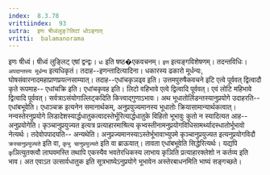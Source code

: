 ```yaml
---
index:  8.3.78
vrittiindex:  93
sutra:  इणः षीध्वंलुङ्?लिटां धोऽङ्गात्
vritti:  balamanorama 
---
```


इणः षीध्वं। षीध्वं लुङ्लिट् एषां द्वन्द्वः। `धः` इति षष्ठ�एकवचनम्। `इण` इत्यङ्गविशेषणम्। तदन्तविधिः। `अपदान्तस्य मूर्धन्य` इत्यधिकृतं। तदाह--इणन्तादित्यादिना। धकारस्य ढकारो मूर्धन्यः, घोषसंवारनादमहाप्राणप्रयत्नसाम्यात्। तदाह--एधांचकृञढ्व इति। उत्तमपुरुषैकवचने इटि एत्वे पूर्ववत् द्वित्वादौ कृते रूपमाह-- एधांचक्रि इति। एधांचकृवह इति। लिटो वहिभावे एत्वे द्वित्वादि पूर्ववत्। एवं लोटि महिभावे द्वित्वादि पूर्ववत्। सर्वत्राऽसंयोगाल्लिट्कदिति कित्त्वाद्गुणाऽभावः। अथ भूधातोर्लिडन्तस्यानुप्रयोगे उदाहरति-- एधांबभूवेति। एधाञ्चक्र इत्यनेन समानार्थकम्, अनुप्रयुज्यमानस्य भूधातोः क्रियासामान्यार्थकत्वात्। नन्वस्तेरनुप्रयोगे लिडादेशस्यार्द्धधातुकत्वादस्तेर्भूरित्यार्द्धधातुके विहितो भूभावुः कुतो न स्यादित्यत आह--अनुप्रयोगेति। कृञ्चानुप्रयुज्यत इत्यत्र प्रत्याहारमाश्रित्य कृभ्वस्तीनामनुप्रयोगविधिसामर्थ्यादस्धातोर्भूभावो नेत्यर्थः। तदेवोपपादयति-- अन्यथेति। अनुप्रज्यमानस्याऽस्तेर्भूभावाभ्युपमे कृञ्चानुप्रयुज्यत इत्यनुप्रयोगविदौ `क्रस्चानुप्रयुज्यते` इति वा, `कृभु चानुप्रयुज्यते` इति वा ब्राऊयात्। तावता एधांबभूवेति सिद्धेरित्यर्थः। यद्यपि `कृ`ञित्युतक्त्वौ लाघवमस्ति तथापि एकस्यैव भवतेरधिकस्य लाभाय कृञिति प्रत्याहारक्लेशो न कर्तव्य इति भाव। अत एवाऽत उत्सार्वधातुक इति सूत्रभाष्येऽनुप्रयोगे भूभावेन अस्तेरबाधनमिति भाष्यं सङ्गच्छते।

